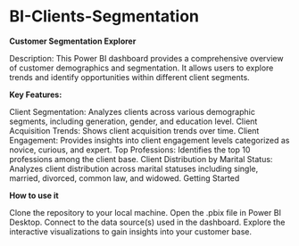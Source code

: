 # BI-Clients-Segmentation

**Customer Segmentation Explorer**

Description: This Power BI dashboard provides a comprehensive overview of customer demographics and segmentation. It allows users to explore trends and identify opportunities within different client segments.

**Key Features:**

Client Segmentation: Analyzes clients across various demographic segments, including generation, gender, and education level.
Client Acquisition Trends: Shows client acquisition trends over time.
Client Engagement: Provides insights into client engagement levels categorized as novice, curious, and expert.
Top Professions: Identifies the top 10 professions among the client base.
Client Distribution by Marital Status: Analyzes client distribution across marital statuses including single, married, divorced, common law, and widowed.
Getting Started

**How to use it**

Clone the repository to your local machine.
Open the .pbix file in Power BI Desktop.
Connect to the data source(s) used in the dashboard.
Explore the interactive visualizations to gain insights into your customer base.
